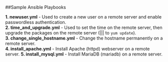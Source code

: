 ##Sample Ansible Playbooks

**1. newuser.yml** - Used to create a new user on a remote server and enable passwordless authentication.  
**2. time\_and\_upgrade.yml** - Used to set the time on the remote server, then upgrade the packages on the remote server (||| to `yum update`).  
**3. change\_single\_hostname.yml** - Change the hostname permanently on a remote server.  
**4. install\_apache.yml** - Install Apache (httpd) webserver on a remote server.
**5. install\_mysql.yml** - Install MariaDB (mariadb) on a remote server.
